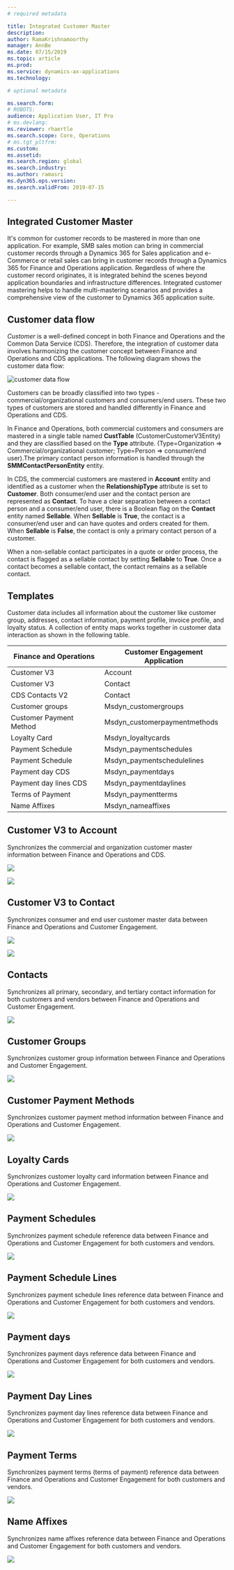 ```yaml
---
# required metadata

title: Integrated Customer Master
description: 
author: RamaKrishnamoorthy 
manager: AnnBe
ms.date: 07/15/2019
ms.topic: article
ms.prod: 
ms.service: dynamics-ax-applications
ms.technology: 

# optional metadata

ms.search.form: 
# ROBOTS: 
audience: Application User, IT Pro
# ms.devlang: 
ms.reviewer: rhaertle
ms.search.scope: Core, Operations
# ms.tgt_pltfrm: 
ms.custom: 
ms.assetid: 
ms.search.region: global
ms.search.industry: 
ms.author: ramasri
ms.dyn365.ops.version: 
ms.search.validFrom: 2019-07-15

---
```


## Integrated Customer Master

It's common for customer records to be mastered in more than one application. For example, SMB sales motion can bring in commercial customer records through a Dynamics 365 for Sales application and e-Commerce or retail sales can bring in customer records through a Dynamics 365 for Finance and Operations application. Regardless of where the customer record originates, it is integrated behind the scenes beyond application boundaries and infrastructure differences. Integrated customer mastering helps to handle multi-mastering scenarios and provides a comprehensive view of the customer to Dynamics 365 application suite.

## Customer data flow

*Customer* is a well-defined concept in both Finance and Operations and the Common Data Service (CDS). Therefore, the integration of customer data involves harmonizing the customer concept between Finance and Operations and CDS applications. The following diagram shows the customer data flow:

![customer data flow](media/dual-write-customer-data-flow.png)

Customers can be broadly classified into two types - commercial/organizational customers and consumers/end users. These two types of customers are stored and handled differently in Finance and Operations and CDS.

In Finance and Operations, both commercial customers and consumers are mastered in a single table named **CustTable** (CustomerCustomerV3Entity) and they are classified based on the **Type** attribute. (Type=Organization =\> Commercial/organizational customer; Type=Person =\> consumer/end user).The primary contact person information is handled through the **SMMContactPersonEntity** entity.

In CDS, the commercial customers are mastered in **Account** entity and identified as a customer when the **RelationshipType** attribute is set to **Customer**. Both consumer/end user and the contact person are represented as **Contact**. To have a clear separation between a contact person and a consumer/end user, there is a Boolean flag on the **Contact** entity named **Sellable**. When **Sellable** is **True**, the contact is a consumer/end user and can have quotes and orders created for them. When **Sellable** is **False**, the contact is only a primary contact person of a customer.

When a non-sellable contact participates in a quote or order process, the contact is flagged as a sellable contact by setting **Sellable** to **True**. Once a contact becomes a sellable contact, the contact remains as a sellable contact.

## Templates

Customer data includes all information about the customer like customer group, addresses, contact information, payment profile, invoice profile, and loyalty status. A collection of entity maps works together in customer data interaction as shown in the following table.

Finance and Operations    | Customer Engagement Application
--------------------------|---------------------------------
Customer V3               | Account
Customer V3               | Contact
CDS Contacts V2           | Contact
Customer groups           | Msdyn\_customergroups
Customer Payment Method   | Msdyn\_customerpaymentmethods
Loyalty Card              | Msdyn\_loyaltycards
Payment Schedule          | Msdyn\_paymentschedules
Payment Schedule          | Msdyn\_paymentschedulelines
Payment day CDS           | Msdyn\_paymentdays
Payment day lines CDS     | Msdyn\_paymentdaylines
Terms of Payment          | Msdyn\_paymentterms
Name Affixes              | Msdyn\_nameaffixes

## Customer V3 to Account

Synchronizes the commercial and organization customer master information between Finance and Operations and CDS.

![](media/dual-write-account-1.png)

![](media/dual-write-account-2.png)

## Customer V3 to Contact

Synchronizes consumer and end user customer master data between Finance and Operations and Customer Engagement.

![](media/dual-write-contact-1.png)

![](media/dual-write-contact-2.png)

## Contacts

Synchronizes all primary, secondary, and tertiary contact information for both customers and vendors between Finance and Operations and Customer Engagement.

![](media/dual-write-contacts.png)

## Customer Groups

Synchronizes customer group information between Finance and Operations and Customer Engagement.

![](media/dual-write-customer-groups.png)

## Customer Payment Methods

Synchronizes customer payment method information between Finance and Operations and Customer Engagement.

![](media/dual-write-customer-payment-methods.png)

## Loyalty Cards

Synchronizes customer loyalty card information between Finance and Operations and Customer Engagement.

![](media/dual-write-loyalty-cards.png)

## Payment Schedules

Synchronizes payment schedule reference data between Finance and Operations and Customer Engagement for both customers and vendors.

![](media/dual-write-payment-schedules.png)

## Payment Schedule Lines

Synchronizes payment schedule lines reference data between Finance and Operations and Customer Engagement for both customers and vendors.

![](media/dual-write-payment-schedule-lines.png)

## Payment days

Synchronizes payment days reference data between Finance and Operations and Customer Engagement for both customers and vendors.

![](media/dual-write-payment-days.png)

## Payment Day Lines

Synchronizes payment day lines reference data between Finance and Operations and Customer Engagement for both customers and vendors.

![](media/dual-write-payment-day-lines.png)

## Payment Terms

Synchronizes payment terms (terms of payment) reference data between Finance and Operations and Customer Engagement for both customers and vendors.

![](media/dual-write-payment-terms.png)

## Name Affixes

Synchronizes name affixes reference data between Finance and Operations and Customer Engagement for both customers and vendors.

![](media/dual-write-name-affixes.png)

